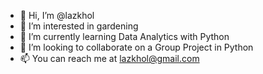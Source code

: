 - 👋 Hi, I’m @lazkhol
- 👀 I’m interested in gardening
- 🌱 I’m currently learning Data Analytics with Python
- 💞️ I’m looking to collaborate on a Group Project in Python
- 📫 You can reach me at lazkhol@gmail.com

<!---
lazkhol/lazkhol is a ✨ special ✨ repository because its `README.md` (this file) appears on your GitHub profile.
You can click the Preview link to take a look at your changes.
--->
